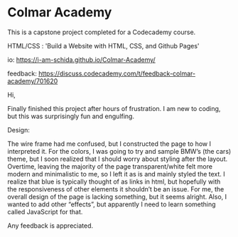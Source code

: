 # Colmar Academy
This is a capstone project completed for a Codecademy course.

HTML/CSS : 'Build a Website with HTML, CSS, and Github Pages'

io: https://i-am-schida.github.io/Colmar-Academy/

feedback: https://discuss.codecademy.com/t/feedback-colmar-academy/701620

Hi,

Finally finished this project after hours of frustration. I am new to coding, but this was surprisingly fun and engulfing.

Design:

The wire frame had me confused, but I constructed the page to how I interpreted it.
For the colors, I was going to try and sample BMW’s (the cars) theme, but I soon realized that I should worry about styling after the layout.
Overtime, leaving the majority of the page transparent/white felt more modern and minimalistic to me, so I left it as is and mainly styled the text.
I realize that blue is typically thought of as links in html, but hopefully with the responsiveness of other elements it shouldn’t be an issue.
For me, the overall design of the page is lacking something, but it seems alright.
Also, I wanted to add other “effects”, but apparently I need to learn something called JavaScript for that.

Any feedback is appreciated.
